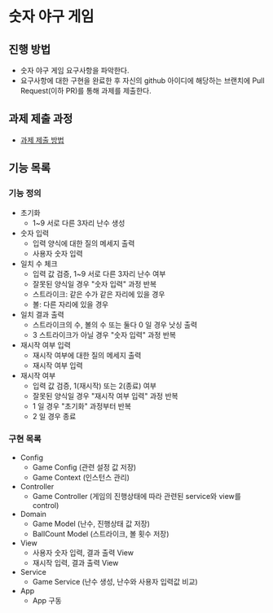 # 숫자 야구 게임
## 진행 방법
* 숫자 야구 게임 요구사항을 파악한다.
* 요구사항에 대한 구현을 완료한 후 자신의 github 아이디에 해당하는 브랜치에 Pull Request(이하 PR)를 통해 과제를 제출한다.

## 과제 제출 과정
* [과제 제출 방법](https://github.com/next-step/nextstep-docs/tree/master/precourse)

## 기능 목록
### 기능 정의
* 초기화
  * 1~9 서로 다른 3자리 난수 생성
* 숫자 입력
  * 입력 양식에 대한 질의 메세지 출력
  * 사용자 숫자 입력
* 일치 수 체크
  * 입력 값 검증, 1~9 서로 다른 3자리 난수 여부
  * 잘못된 양식일 경우 "숫자 입력" 과정 반복
  * 스트라이크: 같은 수가 같은 자리에 있을 경우
  * 볼: 다른 자리에 있을 경우
* 일치 결과 출력
  * 스트라이크의 수, 볼의 수 또는 둘다 0 일 경우 낫싱 출력
  * 3 스트라이크가 아닐 경우 "숫자 입력" 과정 반복
* 재시작 여부 입력
  * 재시작 여부에 대한 질의 메세지 출력
  * 재시작 여부 입력
* 재시작 여부
  * 입력 값 검증, 1(재시작) 또는 2(종료) 여부
  * 잘못된 양식일 경우 "재시작 여부 입력" 과정 반복
  * 1 일 경우 "초기화" 과정부터 반복
  * 2 일 경우 종료

### 구현 목록
* Config
  * Game Config (관련 설정 값 저장)
  * Game Context (인스턴스 관리)
* Controller
  * Game Controller (게임의 진행상태에 따라 관련된 service와 view를 control)
* Domain
  * Game Model (난수, 진행상태 값 저장)
  * BallCount Model (스트라이크, 볼 횟수 저장)
* View
  * 사용자 숫자 입력, 결과 출력 View
  * 재시작 입력, 결과 출력 View
* Service
  * Game Service (난수 생성, 난수와 사용자 입력값 비교)
* App
  * App 구동
